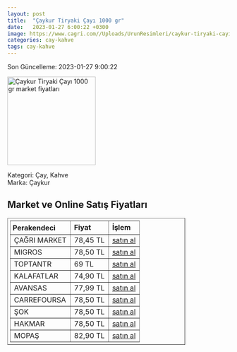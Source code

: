 ```yaml
---
layout: post
title:  "Çaykur Tiryaki Çayı 1000 gr"
date:   2023-01-27 6:00:22 +0300
image: https://www.cagri.com//Uploads/UrunResimleri/caykur-tiryaki-cayi-1000-gr-0103.jpg
categories: cay-kahve
tags: cay-kahve
---
```


Son Güncelleme: 2023-01-27 9:00:22

<img src="https://www.cagri.com//Uploads/UrunResimleri/caykur-tiryaki-cayi-1000-gr-0103.jpg" width="200" alt="Çaykur Tiryaki Çayı 1000 gr market fiyatları" />

Kategori: Çay, Kahve
<br />
Marka: Çaykur

<h2>Market ve Online Satış Fiyatları</h2>

<table border="1" style="padding: 5px;width:80%;">
  <tr>
    <td style="padding: 5px;"><strong>Perakendeci</strong></td>
    <td><strong>Fiyat</strong></td>
    <td><strong>İşlem</strong></td>
  </tr>
  <tr>
              <td title="Çağrı Market">ÇAĞRI MARKET</td>
              <td>78,45 TL</td>
              <td><a title="Çağrı Market" target="_blank" href="https://www.cagri.com/caykur-tiryaki-cayi-1000-gr">satın al</a></td>
            </tr><tr>
              <td title="Migros">MIGROS</td>
              <td>78,50 TL</td>
              <td><a title="Migros" target="_blank" href="https://www.migros.com.tr/caykur-tiryaki-cayi-1000-g-p-2f7993">satın al</a></td>
            </tr><tr>
              <td title="ToptanTR">TOPTANTR</td>
              <td>69 TL</td>
              <td><a title="ToptanTR" target="_blank" href="https://www.toptantr.com/tr/caykur-tiryaki-cayi-1000-gr">satın al</a></td>
            </tr><tr>
              <td title="Kalafatlar">KALAFATLAR</td>
              <td>74,90 TL</td>
              <td><a title="Kalafatlar" target="_blank" href="https://www.kalafatlar.com/urun/caykur-tiryaki-cayi-1-kg">satın al</a></td>
            </tr><tr>
              <td title="Avansas">AVANSAS</td>
              <td>77,99 TL</td>
              <td><a title="Avansas" target="_blank" href="https://www.avansas.com/caykur-tiryaki-cayi-1000-gr-p-50129">satın al</a></td>
            </tr><tr>
              <td title="CarrefourSA">CARREFOURSA</td>
              <td>78,50 TL</td>
              <td><a title="CarrefourSA" target="_blank" href="https://www.carrefoursa.com/caykur-tiryaki-cayi-1000-g-p-30097422">satın al</a></td>
            </tr><tr>
              <td title="Şok">ŞOK</td>
              <td>78,50 TL</td>
              <td><a title="Şok" target="_blank" href="https://www.sokmarket.com.tr/tiryaki-cayi-1000-gr-p-2431/">satın al</a></td>
            </tr><tr>
              <td title="Hakmar">HAKMAR</td>
              <td>78,50 TL</td>
              <td><a title="Hakmar" target="_blank" href="https://www.hakmarexpress.com.tr/urun/gida-caykur-tiryaki-siyah-cay-1000gr">satın al</a></td>
            </tr><tr>
              <td title="Mopaş">MOPAŞ</td>
              <td>82,90 TL</td>
              <td><a title="Mopaş" target="_blank" href="https://www.mopas.com.tr/caykur-tiryaki-1000-gr/p/29552">satın al</a></td>
            </tr>
</table>
